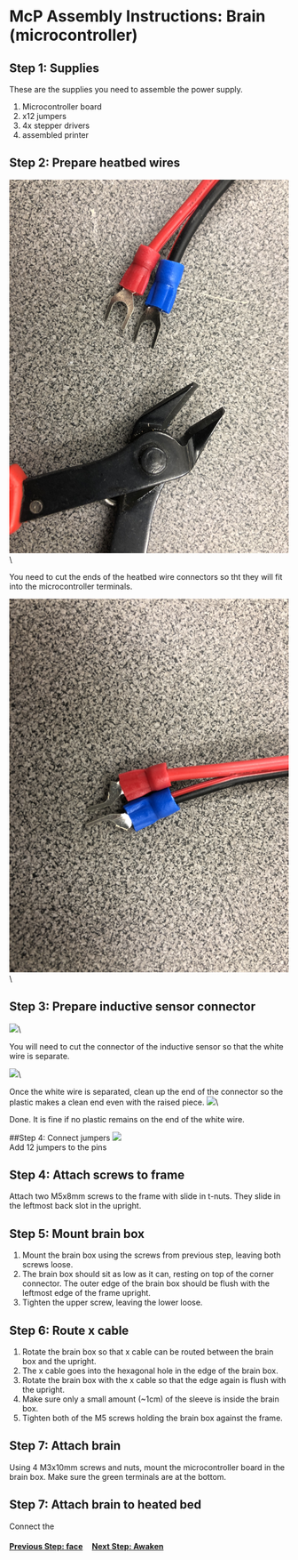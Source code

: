 # McP Assembly Instructions: Brain (microcontroller)


## Step 1: Supplies

These are the supplies you need to assemble the power supply.

1. Microcontroller board
1. x12 jumpers
1. 4x stepper drivers
1. assembled printer


## Step 2: Prepare heatbed wires
![](img/heatbed_leads.JPG)\

You need to cut the ends of the heatbed wire connectors so tht they will fit into the microcontroller terminals.

![](img/heatbed_leads_cut.JPG)\

## Step 3: Prepare inductive sensor connector

![](img/pinda_cut_prep.JPG)\

You will need to cut the connector of the inductive sensor so that the white wire is separate.

![](img/pinda_cutting.JPG)\

Once the white wire is separated, clean up the end of the connector so the plastic makes a clean end even with the raised piece. 
![](img/pinda_cut.JPG)\

Done.  It is fine if no plastic remains on the end of the white wire.

##Step 4: Connect jumpers
![](img/board_jumpered.JPG)\
Add 12 jumpers to the pins

## Step 4: Attach screws to frame

Attach two M5x8mm screws to the frame with slide in t-nuts.  They slide in the leftmost back slot in the upright.

## Step 5: Mount brain box

1. Mount the brain box using the screws from previous step, leaving both screws loose.
1. The brain box should sit as low as it can, resting on top of the corner connector. The outer edge of the brain box should be flush with the leftmost edge of the frame upright.
1. Tighten the upper screw, leaving the lower loose.

## Step 6: Route x cable

1. Rotate the brain box so that x cable can be routed between the brain box and the upright.
1. The x cable goes into the hexagonal hole in the edge of the brain box.
1. Rotate the brain box with the x cable so that the edge again is flush with the upright.
1. Make sure only a small amount (~1cm) of the sleeve is inside the brain box.
1. Tighten both of the M5 screws holding the brain box against the frame.



## Step 7: Attach brain

Using 4 M3x10mm screws and nuts, mount the microcontroller board in the brain box.  Make sure the green terminals are at the bottom.

## Step 7: Attach brain to heated bed

Connect the 
  
#### [Previous Step: face](face.md) &nbsp;&nbsp;&nbsp; [Next Step: Awaken](awaken.md)
